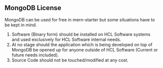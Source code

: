 ## MongoDB License

MongoDB can be used for free in mern-starter but some situations have to be kept in mind.

1. Software (Binary form) should be installed on HCL Software systems and used exclusively for HCL Software internal needs.
2. At no stage should the application which is being developed on top of MongoDB be opened up for anyone outside of HCL Software (Current or future needs included).
3. Source Code should not be touched/modified at any cost.
